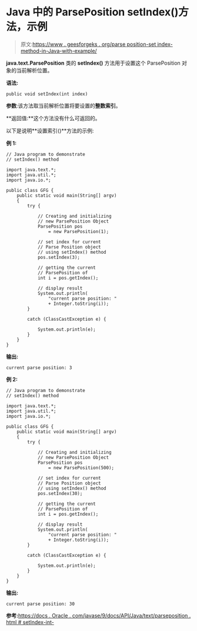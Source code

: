 # Java 中的 ParsePosition setIndex()方法，示例

> 原文:[https://www . geesforgeks . org/parse position-set index-method-in-Java-with-example/](https://www.geeksforgeeks.org/parseposition-setindex-method-in-java-with-example/)

**java.text.ParsePosition** 类的 **setIndex()** 方法用于设置这个 ParsePosition 对象的当前解析位置。

**语法:**

```
public void setIndex(int index)
```

**参数**:该方法取当前解析位置将要设置的**整数索引**。

**返回值:**这个方法没有什么可返回的。

以下是说明**设置索引()**方法的示例:

**例 1:**

```
// Java program to demonstrate
// setIndex() method

import java.text.*;
import java.util.*;
import java.io.*;

public class GFG {
    public static void main(String[] argv)
    {
        try {

            // Creating and initializing
            // new ParsePosition Object
            ParsePosition pos
                = new ParsePosition(1);

            // set index for current
            // Parse Position object
            // using setIndex() method
            pos.setIndex(3);

            // getting the current
            // ParsePosition of
            int i = pos.getIndex();

            // display result
            System.out.println(
                "current parse position: "
                + Integer.toString(i));
        }

        catch (ClassCastException e) {

            System.out.println(e);
        }
    }
}
```

**输出:**

```
current parse position: 3

```

**例 2:**

```
// Java program to demonstrate
// setIndex() method

import java.text.*;
import java.util.*;
import java.io.*;

public class GFG {
    public static void main(String[] argv)
    {
        try {

            // Creating and initializing
            // new ParsePosition Object
            ParsePosition pos
                = new ParsePosition(500);

            // set index for current
            // Parse Position object
            // using setIndex() method
            pos.setIndex(30);

            // getting the current
            // ParsePosition of
            int i = pos.getIndex();

            // display result
            System.out.println(
                "current parse position: "
                + Integer.toString(i));
        }

        catch (ClassCastException e) {

            System.out.println(e);
        }
    }
}
```

**输出:**

```
current parse position: 30

```

**参考:**[https://docs . Oracle . com/javase/9/docs/API/Java/text/parseposition . html # setIndex-int-](https://docs.oracle.com/javase/9/docs/api/java/text/ParsePosition.html#setIndex-int-)